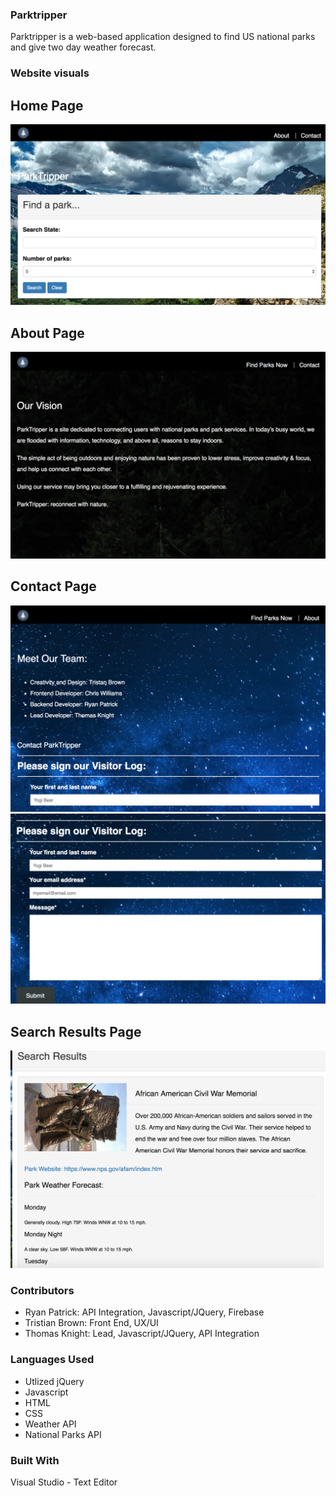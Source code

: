

### Parktripper
 
 Parktripper is a web-based application designed to find US national parks and give two day weather forecast.
 
 ### Website visuals
 ## Home Page
<img src="/images/HomePage.png" alt="HomePage">


## About Page
<img src="/images/Aboutpage.png" alt="AboutPage">

## Contact Page
<img src="/images/Contactpage1.png" alt="ContactPage">
<img src="/images/contactpage2.png" alt="ContactPage">

## Search Results Page
<img src="/images/Searchresults.png" alt="SearchResults">



### Contributors
- Ryan Patrick: API Integration, Javascript/JQuery, Firebase
- Tristian Brown: Front End, UX/UI
- Thomas Knight: Lead, Javascript/JQuery, API Integration

### Languages Used
- Utlized jQuery
- Javascript
- HTML
- CSS
- Weather API
- National Parks API
 


### Built With
Visual Studio - Text Editor

 
 

